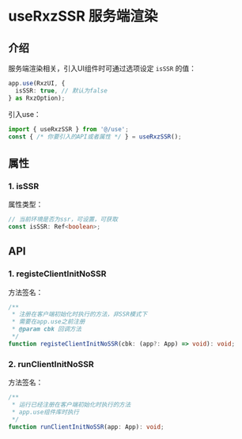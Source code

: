 # useRxzSSR 服务端渲染

## 介绍

服务端渲染相关，引入UI组件时可通过选项设定 `isSSR` 的值：

```ts
app.use(RxzUI, {
  isSSR: true, // 默认为false
} as RxzOption);
```

引入use：

```ts
import { useRxzSSR } from '@/use';
const { /* 你要引入的API或者属性 */ } = useRxzSSR();
```

## 属性

### 1. isSSR

  属性类型：

  ```ts
  // 当前环境是否为ssr，可设置，可获取
  const isSSR: Ref<boolean>;
  ```

## API

### 1. registeClientInitNoSSR

  方法签名：

  ```ts
  /**
   * 注册在客户端初始化时执行的方法，非SSR模式下
   * 需要在app.use之前注册
   * @param cbk 回调方法
   */
  function registeClientInitNoSSR(cbk: (app?: App) => void): void;
  ```

### 2. runClientInitNoSSR

  方法签名：

  ```ts
  /**
   * 运行已经注册在客户端初始化时执行的方法
   * app.use组件库时执行
   */
  function runClientInitNoSSR(app: App): void;
  ```
